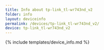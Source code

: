 ```yaml
---
title: Info about tp-link_tl-wr743nd_v2
folder: info
layout: deviceinfo
permalink: /devices/tp-link_tl-wr743nd_v2/
device: tp-link_tl-wr743nd_v2
---
```

{% include templates/device_info.md %}
